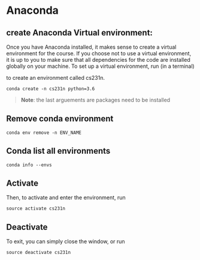 # Anaconda

## create **Anaconda Virtual environment:**

Once you have Anaconda installed, it makes sense to create a virtual environment for the course. If
you choose not to use a virtual environment, it is up to you to make sure that all dependencies for
the code are installed globally on your machine. To set up a virtual environment, run (in a
terminal)

to create an environment called cs231n.

```
conda create -n cs231n python=3.6
```

> **Note**: the last arguements are packages need to be installed

## Remove conda environment

```
conda env remove -n ENV_NAME
```

## Conda list all environments

```
conda info --envs
```

## Activate

Then, to activate and enter the environment, run

```
source activate cs231n
```

## Deactivate

To exit, you can simply close the window, or run

```
source deactivate cs231n
```
